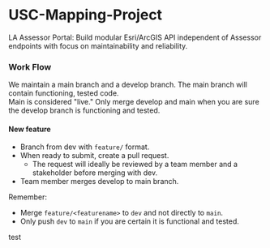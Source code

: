# USC-Mapping-Project
LA Assessor Portal: Build modular Esri/ArcGIS API independent of Assessor endpoints with focus on maintainability and reliability.

### Work Flow
We maintain a main branch and a develop branch. The main branch will contain functioning, tested code.  
Main is considered "live." Only merge develop and main when you are sure the develop branch is functioning and tested.

#### New feature
* Branch from dev with `feature/` format.
* When ready to submit, create a pull request.
  * The request will ideally be reviewed by a team member and a stakeholder before merging with dev.
* Team member merges develop to main branch.  

Remember:
* Merge `feature/<featurename>` to `dev` and not directly to `main`.
* Only push `dev` to `main` if you are certain it is functional and tested.

test
